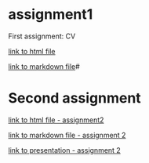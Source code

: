 # assignment1

First assignment: CV

[link to html file](http://laura1507.github.io/assignment1/)

[link to markdown file](http://laura1507.github.io/assignment1/NoCss.html)#

# Second assignment

[link to html file - assignment2](https://laura1507.github.io/assignment2/index.html)

[link to markdown file - assignment 2](http://laura1507.github.io/assignment2/NoCss.html)

[link to presentation - assignment 2](http://laura1507.github.io/assignment2/assignment2_presentation.html#/)
